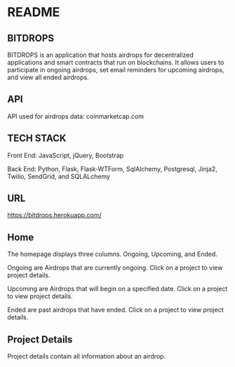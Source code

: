 # README

## BITDROPS

BITDROPS is an application that hosts airdrops for decentralized applications and smart contracts that run on blockchains. It allows users to participate in ongoing airdrops, set email reminders for upcoming airdrops, and view all ended airdrops. 

## API
API used for airdrops data: coinmarketcap.com


## TECH STACK
Front End: JavaScript, jQuery, Bootstrap

Back End: Python, Flask, Flask-WTForm, SqlAlchemy, Postgresql, Jinja2, Twilio, SendGrid, and SQLALchemy

## URL
https://bitdrops.herokuapp.com/

## Home
The homepage displays three columns. Ongoing, Upcoming, and Ended.

Ongoing are Airdrops that are currently ongoing. Click on a project to view project details.

Upcoming are Airdrops that will begin on a specified date. Click on a project to view project details.

Ended are past airdrops that have ended. Click on a project to view project details.

## Project Details
Project details contain all information about an airdrop.
